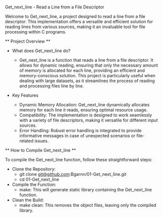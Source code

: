 Get_next_line - Read a Line from a File Descriptor

Welcome to Get_next_line, a project designed to read a line from a file descriptor. This implementation offers a versatile and efficient solution for reading lines from various sources, making it an invaluable tool for file processing within C programs.

** Project Overview **

- What does Get_next_line do?
    - Get_next_line is a function that reads a line from a file descriptor. It allows for dynamic reading, ensuring that only the necessary amount of memory is allocated for each line, providing an efficient and memory-conscious solution. This project is particularly useful when dealing with large datasets, as it streamlines the process of reading and processing files line by line.

- Key Features
    - Dynamic Memory Allocation: Get_next_line dynamically allocates memory for each line it reads, ensuring optimal resource usage.
    - Compatibility: The implementation is designed to work seamlessly with a variety of file descriptors, making it versatile for different input sources.
    - Error Handling: Robust error handling is integrated to provide informative messages in case of unexpected scenarios or file-related issues.

** How to Compile Get_next_line **

To compile the Get_next_line function, follow these straightforward steps:

  - Clone the Repository:
      - git clone git@github.com:Bgarnn/01-Get_next_line.git
      - cd 01-Get_next_line
  - Compile the Function:
      - make: This will generate static library containing the Get_next_line function.
  - Clean the Build:
      - make clean: This removes the object files, leaving only the compiled library.
